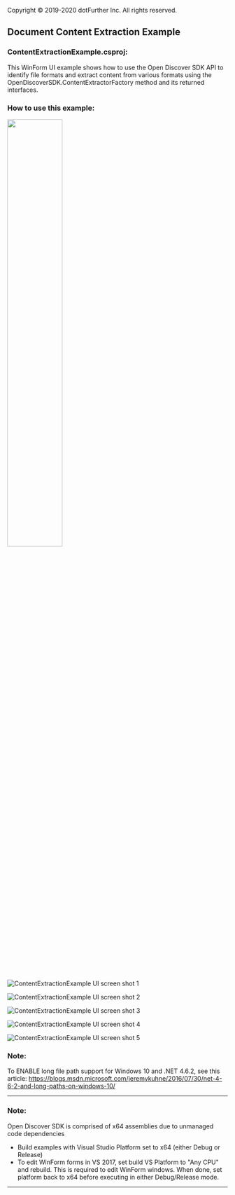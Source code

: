 Copyright © 2019-2020 dotFurther Inc. All rights reserved. 

## Document Content Extraction Example

### ContentExtractionExample.csproj:
This WinForm UI example shows how to use the Open Discover SDK API to identify file formats and extract content from various
formats using the OpenDiscoverSDK.ContentExtractorFactory method and its returned interfaces.

### How to use this example:

<img src="https://github.com/dotfurther/OpenDiscoverSDK/edit/master/SdkExamples/ContentExtraction/Image1.png" width="50%">

![ContentExtractionExample UI screen shot 1](https://github.com/dotfurther/OpenDiscoverSDK/edit/master/SdkExamples/ContentExtraction/Image1.png "ContentExtractionExample UI screen shot 1")


![ContentExtractionExample UI screen shot 2](https://github.com/dotfurther/OpenDiscoverSDK/edit/master/SdkExamples/ContentExtraction/Image2.png "ContentExtractionExample UI screen shot 2")


![ContentExtractionExample UI screen shot 3](https://github.com/dotfurther/OpenDiscoverSDK/edit/master/SdkExamples/ContentExtraction/Image3.png "ContentExtractionExample UI screen shot 3")

![ContentExtractionExample UI screen shot 4](https://github.com/dotfurther/OpenDiscoverSDK/edit/master/SdkExamples/ContentExtraction/Image4.png "ContentExtractionExample UI screen shot 4")

![ContentExtractionExample UI screen shot 5](https://github.com/dotfurther/OpenDiscoverSDK/edit/master/SdkExamples/ContentExtraction/Image5.png "ContentExtractionExample UI screen shot 5")


### Note:
To ENABLE long file path support for Windows 10 and .NET 4.6.2, see this article:
 https://blogs.msdn.microsoft.com/jeremykuhne/2016/07/30/net-4-6-2-and-long-paths-on-windows-10/
  
------------------------------------------------------------------------------------------------------------------------
### Note: 
Open Discover SDK is comprised of x64 assemblies due to unmanaged code dependencies
- Build examples with Visual Studio Platform set to x64 (either Debug or Release)
- To edit WinForm forms in VS 2017, set build VS Platform to "Any CPU" and rebuild. This is required to edit WinForm windows. 
  When done, set platform back to x64 before executing in either Debug/Release mode.
------------------------------------------------------------------------------------------------------------------------	
